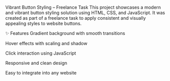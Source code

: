 Vibrant Button Styling – Freelance Task
This project showcases a modern and vibrant button styling solution using HTML, CSS, and JavaScript. It was created as part of a freelance task to apply consistent and visually appealing styles to website buttons.

✨ Features
Gradient background with smooth transitions

Hover effects with scaling and shadow

Click interaction using JavaScript

Responsive and clean design

Easy to integrate into any website
